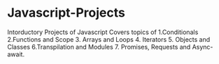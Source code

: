 # Javascript-Projects
Intorductory Projects of Javascript
Covers topics of
1.Conditionals
2.Functions and Scope
3. Arrays and Loops
4. Iterators
5. Objects and Classes
6.Transpilation and Modules
7. Promises, Requests and Async-await.
